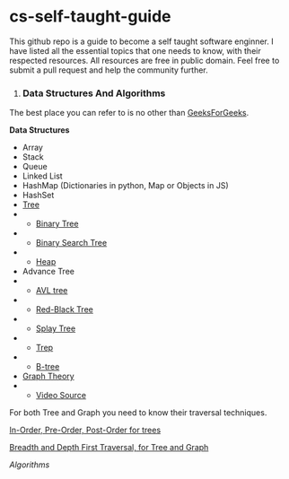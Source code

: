 # cs-self-taught-guide
This github repo is a guide to become a self taught software enginner. I have listed all the essential topics that one needs to know, with their respected resources. All resources are free in public domain. Feel free to submit a pull request and help the community further.

1. ### Data Structures And Algorithms

The best place you can refer to is no other than [GeeksForGeeks](https://www.geeksforgeeks.org).

**Data Structures**

+ Array
+ Stack
+ Queue
+ Linked List
+ HashMap (Dictionaries in python, Map or Objects in JS)
+ HashSet
+ [Tree](https://towardsdatascience.com/8-useful-tree-data-structures-worth-knowing-8532c7231e8c)
+ + [Binary Tree](https://www.geeksforgeeks.org/binary-tree-set-1-introduction/?ref=lbp)
+ + [Binary Search Tree](https://www.geeksforgeeks.org/binary-search-tree-data-structure/)
+ + [Heap](https://www.geeksforgeeks.org/heap-data-structure/)
+ Advance Tree
+ + [AVL tree](https://www.geeksforgeeks.org/avl-tree-set-1-insertion/)
+ + [Red-Black Tree](https://www.geeksforgeeks.org/red-black-tree-set-1-introduction-2/)
+ + [Splay Tree](https://www.geeksforgeeks.org/splay-tree-set-1-insert/)
+ + [Trep](https://www.geeksforgeeks.org/treap-a-randomized-binary-search-tree/)
+ + [B-tree](https://www.geeksforgeeks.org/introduction-of-b-tree-2/)
+ [Graph Theory](https://www.geeksforgeeks.org/mathematics-graph-theory-basics-set-1/?ref=lbp)
+ + [Video Source](https://www.youtube.com/watch?v=cWNEl4HE2OE)

For both Tree and Graph you need to know their traversal techniques.

[In-Order, Pre-Order, Post-Order for trees](https://www.geeksforgeeks.org/tree-traversals-inorder-preorder-and-postorder/)

[Breadth and Depth First Traversal, for Tree and Graph](https://www.youtube.com/watch?v=cWNEl4HE2OE)

*Algorithms*
